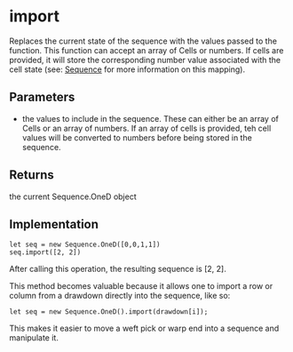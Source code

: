 # import

Replaces the current state of the sequence with the values passed to the function. This function can accept an array of Cells or numbers. If cells are provided, it will store the corresponding number value associated with the cell state (see: [Sequence](../sequence.md) for more information on this mapping). 

## Parameters
- the values to include in the sequence. These can either be an array of Cells or an array of numbers. If an array of cells is provided, teh cell values will be converted to numbers before being stored in the sequence. 


## Returns
the current Sequence.OneD object


## Implementation

```tsx
let seq = new Sequence.OneD([0,0,1,1])
seq.import([2, 2])
```

After calling this operation, the resulting sequence is [2, 2]. 


This method becomes valuable because it allows one to import a row or column from a drawdown directly into the sequence, like so: 


```tsx
let seq = new Sequence.OneD().import(drawdown[i]);
```

This makes it easier to move a weft pick or warp end into a sequence and manipulate it. 
